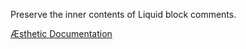 Preserve the inner contents of Liquid block comments.


[Æsthetic Documentation](https://æsthetic.dev/rules/liquid/preserveComment/)
